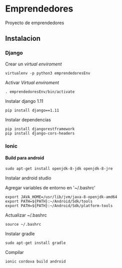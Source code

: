 # Emprendedores
Proyecto de emprendedores

## Instalacion

### Django

Crear un *virtual enviroment*
```console
virtualenv -p python3 emprendedoresEnv
```

Activar *Virtual enviroment*
```console
. emprendedoresEnv/bin/activate
```

Instalar django 1.11
```console
pip install django==1.11
```


Instalar dependencias
```console
pip install djangorestframework
pip install django-cors-headers
```

### Ionic

#### Build para android

```console
sudo apt-get install openjdk-8-jdk openjdk-8-jre
```

Instalar android studio

Agregar variables de entorno en '~/.bashrc'
```console
export JAVA_HOME=/usr/lib/jvm/java-8-openjdk-amd64
export PATH=${PATH}:~/Android/Sdk/tools
export PATH=${PATH}:~/Android/Sdk/platform-tools
```
Actualizar ~/.bashrc
```console
source ~/.bashrc
```

Instalar gradle
```console
sudo apt-get install gradle
```

Compilar
```
ionic cordova build android
```